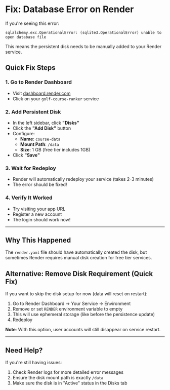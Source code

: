 # Fix: Database Error on Render

If you're seeing this error:
```
sqlalchemy.exc.OperationalError: (sqlite3.OperationalError) unable to open database file
```

This means the persistent disk needs to be manually added to your Render service.

## Quick Fix Steps

### 1. Go to Render Dashboard
- Visit [dashboard.render.com](https://dashboard.render.com)
- Click on your `golf-course-ranker` service

### 2. Add Persistent Disk
- In the left sidebar, click **"Disks"**
- Click the **"Add Disk"** button
- Configure:
  - **Name**: `course-data`
  - **Mount Path**: `/data`
  - **Size**: 1 GB (free tier includes 1GB)
- Click **"Save"**

### 3. Wait for Redeploy
- Render will automatically redeploy your service (takes 2-3 minutes)
- The error should be fixed!

### 4. Verify It Worked
- Try visiting your app URL
- Register a new account
- The login should work now!

---

## Why This Happened

The `render.yaml` file should have automatically created the disk, but sometimes Render requires manual disk creation for free tier services.

## Alternative: Remove Disk Requirement (Quick Fix)

If you want to skip the disk setup for now (data will reset on restart):

1. Go to Render Dashboard → Your Service → Environment
2. Remove or set `RENDER` environment variable to empty
3. This will use ephemeral storage (like before the persistence update)
4. Redeploy

**Note**: With this option, user accounts will still disappear on service restart.

---

## Need Help?

If you're still having issues:
1. Check Render logs for more detailed error messages
2. Ensure the disk mount path is exactly `/data`
3. Make sure the disk is in "Active" status in the Disks tab
